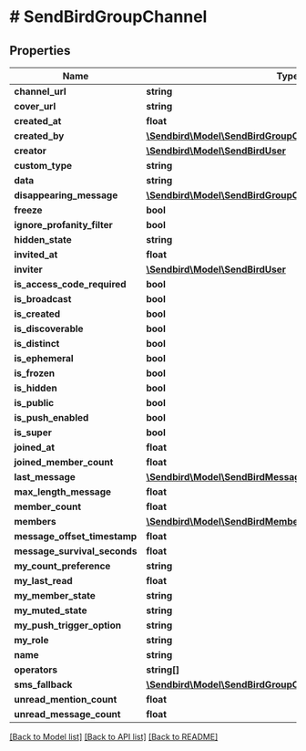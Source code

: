# # SendBirdGroupChannel

## Properties

Name | Type | Description | Notes
------------ | ------------- | ------------- | -------------
**channel_url** | **string** |  | [optional]
**cover_url** | **string** |  | [optional]
**created_at** | **float** |  | [optional]
**created_by** | [**\Sendbird\Model\SendBirdGroupChannelCreatedBy**](SendBirdGroupChannelCreatedBy.md) |  | [optional]
**creator** | [**\Sendbird\Model\SendBirdUser**](SendBirdUser.md) |  | [optional]
**custom_type** | **string** |  | [optional]
**data** | **string** |  | [optional]
**disappearing_message** | [**\Sendbird\Model\SendBirdGroupChannelDisappearingMessage**](SendBirdGroupChannelDisappearingMessage.md) |  | [optional]
**freeze** | **bool** |  | [optional]
**ignore_profanity_filter** | **bool** |  | [optional]
**hidden_state** | **string** |  | [optional]
**invited_at** | **float** |  | [optional]
**inviter** | [**\Sendbird\Model\SendBirdUser**](SendBirdUser.md) |  | [optional]
**is_access_code_required** | **bool** |  | [optional]
**is_broadcast** | **bool** |  | [optional]
**is_created** | **bool** |  | [optional]
**is_discoverable** | **bool** |  | [optional]
**is_distinct** | **bool** |  | [optional]
**is_ephemeral** | **bool** |  | [optional]
**is_frozen** | **bool** |  | [optional]
**is_hidden** | **bool** |  | [optional]
**is_public** | **bool** |  | [optional]
**is_push_enabled** | **bool** |  | [optional]
**is_super** | **bool** |  | [optional]
**joined_at** | **float** |  | [optional]
**joined_member_count** | **float** |  | [optional]
**last_message** | [**\Sendbird\Model\SendBirdMessageResponse**](SendBirdMessageResponse.md) |  | [optional]
**max_length_message** | **float** |  | [optional]
**member_count** | **float** |  | [optional]
**members** | [**\Sendbird\Model\SendBirdMember[]**](SendBirdMember.md) |  | [optional]
**message_offset_timestamp** | **float** |  | [optional]
**message_survival_seconds** | **float** |  | [optional]
**my_count_preference** | **string** |  | [optional]
**my_last_read** | **float** |  | [optional]
**my_member_state** | **string** |  | [optional]
**my_muted_state** | **string** |  | [optional]
**my_push_trigger_option** | **string** |  | [optional]
**my_role** | **string** |  | [optional]
**name** | **string** |  | [optional]
**operators** | **string[]** |  | [optional]
**sms_fallback** | [**\Sendbird\Model\SendBirdGroupChannelSmsFallback**](SendBirdGroupChannelSmsFallback.md) |  | [optional]
**unread_mention_count** | **float** |  | [optional]
**unread_message_count** | **float** |  | [optional]

[[Back to Model list]](../../README.md#models) [[Back to API list]](../../README.md#endpoints) [[Back to README]](../../README.md)
